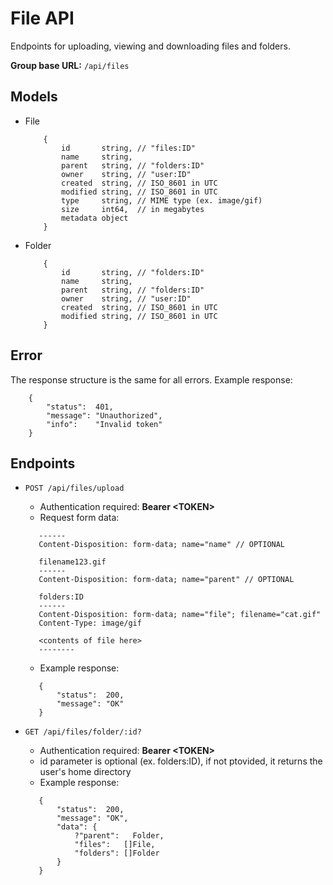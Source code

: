 # File API

Endpoints for uploading, viewing and downloading files and folders.

**Group base URL:** `/api/files`

## Models
 - File
	```
		{
			id       string, // "files:ID"
			name     string,
			parent   string, // "folders:ID"
			owner    string, // "user:ID"
			created  string, // ISO_8601 in UTC
			modified string, // ISO_8601 in UTC
			type     string, // MIME type (ex. image/gif)
			size     int64,  // in megabytes
			metadata object
		}
	```

 - Folder
	```
		{
			id       string, // "folders:ID"
			name     string,
			parent   string, // "folders:ID"
			owner    string, // "user:ID"
			created  string, // ISO_8601 in UTC
			modified string, // ISO_8601 in UTC
		}
	```

## Error
The response structure is the same for all errors. 
Example response:
```
	{
		"status":  401,
		"message": "Unauthorized",
		"info":    "Invalid token"
	}
```

## Endpoints
 - `POST /api/files/upload` 
 	- Authentication required: **Bearer \<TOKEN>**
	- Request form data:
	 ```
		------
		Content-Disposition: form-data; name="name" // OPTIONAL

		filename123.gif
		------
		Content-Disposition: form-data; name="parent" // OPTIONAL

		folders:ID
		------
		Content-Disposition: form-data; name="file"; filename="cat.gif"
		Content-Type: image/gif

		<contents of file here>
		--------
	 ```
	- Example response:
	 ```
		{
			"status":  200,
			"message": "OK"
		}
	 ```

 - `GET /api/files/folder/:id?`
	- Authentication required: **Bearer \<TOKEN>**
	- id parameter is optional (ex. folders:ID), if not ptovided, it returns the user's home directory
	- Example response:
	 ```
		{
			"status":  200,
			"message": "OK",
			"data": {
				?"parent":   Folder,
				"files":   []File,
				"folders": []Folder
			}
		}
	 ```

